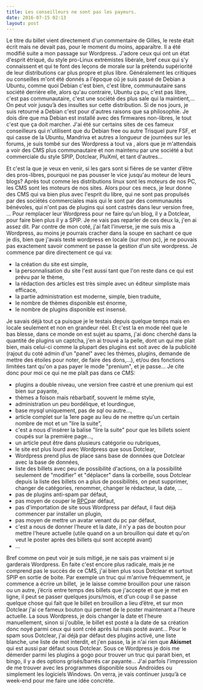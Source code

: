 ```yaml
---
title: Les conseilleurs ne sont pas les payeurs.
date: 2016-07-15 02:13
layout: post
---
```


Le titre du billet vient directement d'un commentaire de Gilles, le
reste était écrit mais ne devait pas, pour le moment du moins,
apparaître. Il a été modifié suite a mon passage sur Wordpress. J'adore
ceux qui ont un état d'esprit étriqué, du style pro-Linux extrémistes
libérale, bref ceux qui s'y connaissent et qui te font des leçons de
morale sur la prétendu supériorité de leur distributions car plus propre
et plus libre. Généralement les critiques ou conseilles m'ont été donnés
a l'époque oû je suis passé de Debian a Ubuntu, comme quoi Debian c'est
bien, c'est libre, communautaire sans société derrière elle, alors qu'au
contraire, Ubuntu ça pu, c'est pas libre, c'est pas communautaire, c'est
une société des plus sale qui la maintient,... On peut voir jusqu’à des
insultes sur cette distribution. Si de nos jours, je suis retourné a
Debian c'est pour d'autres raisons que sa philosophie. Je dois dire que
ma Debian est installé avec des firmwares non-libres, le tout c'est que
ça doit marcher. J'ai été sur certains sites de ces fameux conseilleurs
qui n'utilisent que du Debian free ou autre Trisquel pure FSF, et qui
casse de la Ubuntu, Mandriva et autres a longueur de journées sur les
forums, je suis tombé sur des Wordpress a tout va , alors que je
m'attendais a voir des CMS plus communautaire et non maintenu par une
société a but commerciale du style SPIP, Dotclear, PluXml, et tant
d'autres...  
<!--more-->  
Et c'est la que je veux en venir, si les gars sont si fières de se
vanter d’être des pros-libres, pourquoi ne pas pousser le vice jusqu'au
moteur de leurs blogs? Après tout comme les distributions linux sont les
moteurs de nos PC, les CMS sont les moteurs de nos sites. Alors pour ces
mecs, je leur donne des CMS qui va bien plus avec l'esprit du libre, qui
ne sont pas propulsés par des sociétés commerciales mais qui le sont par
des communautés bénévoles, qui n'ont pas de plugins qui sont castrés
dans leur version free, ... Pour remplacer leur Wordpress pour ne faire
qu'un blog, il y a Dotclear, pour faire bien plus il y a SPIP. Je ne
vais pas reparler de ces deux la, j'en ai assez dit. Par contre de mon
coté, j'ai fait l'inverse, je me suis mis a Wordpress, au moins je
pourrais cracher dans la soupe en sachant ce que je dis, bien que
j'avais testé wordpress en locale (sur mon pc), je ne pouvais pas
exactement savoir comment se passe la gestion d'un site wordpress. Je
commence par dire directement ce qui va:

-   la création du site est simple,
-   la personnalisation du site l'est aussi tant que l'on reste dans ce
    qui est prévu par le thème,
-   la rédaction des articles est très simple avec un éditeur simpliste
    mais efficace,
-   la partie administration est moderne, simple, bien traduite,
-   le nombre de thèmes disponible est énorme,
-   le nombre de plugins disponible est insensé.

Je savais déjà tout ça puisque je le testais depuis quelque temps mais
en locale seulement et non en grandeur réel. Et c'est la en mode réel
que le bas blesse, dans ce monde on est sujet au spams, j'ai donc
cherché dans la quantité de plugins un captcha, j'en ai trouvé a la
pelle, dont un qui me plait bien, mais celui-ci comme la plupart des
plugins est soit avec de la publicité (rajout du coté admin d'un "panel"
avec les thèmes, plugins, demande de mettre des étoiles pour noter, de
faire des dons,...), et/ou des fonctions limitées tant qu'on a pas payer
le mode "prenium", et je passe... Je cite donc pour moi ce qui ne me
plaît pas dans ce CMS:

-   plugins a double niveau, une version free castré et une prenium qui
    est bien sur payante,
-   thèmes a foison mais rébarbatif, souvent le même style,
-   administration un peu bordélique, et lourdingue,
-   base *mysql* uniquement, pas de *sql* ou autre...,
-   article complet sur la 1ere page au lieu de ne mettre qu'un certain
    nombre de mot et un "lire la suite",
-   c'est a nous d'insérer la balise "lire la suite" pour que les
    billets soient coupés sur la première page...,
-   un article peut être dans plusieurs catégorie ou rubriques,
-   le site est plus lourd avec Wordpress que sous Dotclear,
-   Wordpress prend plus de place sans base de données que Dotclear avec
    la base de données,
-   liste des billets avec peu de possibilité d'actions, on a la
    possibilité seulement de "modifier" et "déplacer" dans la corbeille,
    sous Dotclear depuis la liste des billets on a plus de possibilités,
    on peut supprimer, changer de catégories, renommer, changer le
    rédacteur, la date, ...
-   pas de plugins anti-spam par défaut,
-   pas moyen de couper le
    [RPC](https://fr.wikipedia.org/wiki/Remote_procedure_call)par
    défaut,
-   pas d'importation de site sous Wordpress par défaut, il faut déjà
    commencer par installer un plugin,
-   pas moyen de mettre un avatar venant du pc par défaut,
-   c'est a nous de donner l'heure et la date, il n'y a pas de bouton
    pour mettre l'heure actuelle (utile quand on a un brouillon qui date
    et qu'on veut le poster après des billets qui sont accepté avant)
-   ...

Bref comme on peut voir je suis mitigé, je ne sais pas vraiment si je
garderais Wordpress. En faite c'est encore plus radicale, mais je ne
comprend pas le succès de ce CMS, j'ai bien plus sous Dotclear et
surtout SPIP en sortie de boite. Par exemple un truc qui m'arrive
fréquemment, je commence a écrire un billet,  je le laisse comme
brouillon pour une raison ou un autre, j’écris entre temps des billets
que j'accepte et que je met en ligne, il peut se passer quelques
jours/mois, et d'un coup il se passe quelque chose qui fait que le
billet en brouillon a lieu d’être, et sur mon Dotclear j'ai ce fameux
bouton qui permet de le poster maintenant a l'heure actuelle. La sous
Wordpress, je dois changer la date et l'heure manuellement, sinon si
j'oublie, le billet est posté a la date de sa création donc noyé parmi
ceux qui sont créé après lui mais posté avant... Pour le spam sous
Dotclear, j'ai déjà par défaut des plugins activé, une liste blanche,
une liste de mot interdit, et j'en passe, la je n'ai rien que
**Akismet** qui est aussi par défaut sous Dotclear. Sous ce Wordpress je
dois me démerder parmi les plugins a gogo pour trouver un truc qui
parait bien, et bingo, il y a des options grisés/barrés car payante...
J'ai parfois l'impression de me trouver avec les programmes disponible
sous Androides ou simplement les logiciels Windows. On verra, je vais
continuer jusqu’à ce week-end pour me faire une idée concrète.
